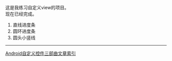 这是我练习自定义view的项目。  
现在已经完成。  

1. 直线进度条
2. 圆环进度条
3. 圆头小竖线



---
[Android自定义控件三部曲文章索引](https://blog.csdn.net/harvic880925/article/details/50995268)  
